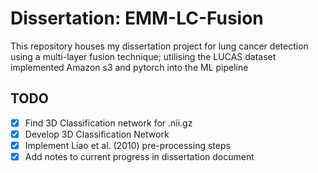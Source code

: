 # Dissertation: EMM-LC-Fusion
This repository houses my dissertation project for lung cancer detection using a multi-layer fusion technique; 
utilising the LUCAS dataset implemented Amazon s3 and pytorch into the ML pipeline

## TODO
- [x] Find 3D Classification network for .nii.gz
- [x] Develop 3D Classification Network
- [x] Implement Liao et al. (2010) pre-processing steps
- [x] Add notes to current progress in dissertation document